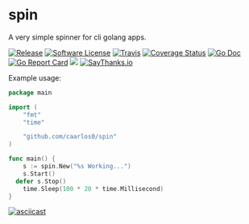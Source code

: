 # spin

A very simple spinner for cli golang apps.

[![Release](https://img.shields.io/github/release/caarlos0/spin.svg?style=flat-square)](https://github.com/caarlos0/spin/releases/latest)
[![Software License](https://img.shields.io/badge/license-MIT-brightgreen.svg?style=flat-square)](LICENSE.md)
[![Travis](https://img.shields.io/travis/caarlos0/spin.svg?style=flat-square)](https://travis-ci.org/caarlos0/spin)
[![Coverage Status](https://img.shields.io/codecov/c/github/caarlos0/spin/master.svg?style=flat-square)](https://codecov.io/gh/caarlos0/spin)
[![Go Doc](https://img.shields.io/badge/godoc-reference-blue.svg?style=flat-square)](http://godoc.org/github.com/caarlos0/spin)
[![Go Report Card](https://goreportcard.com/badge/github.com/caarlos0/spin?style=flat-square)](https://goreportcard.com/report/github.com/caarlos0/spin)
[![](https://godoc.org/github.com/caarlos0/spin?status.svg&style=flat-square)](http://godoc.org/github.com/caarlos0/spin)
[![SayThanks.io](https://img.shields.io/badge/SayThanks.io-%E2%98%BC-1EAEDB.svg?style=flat-square)](https://saythanks.io/to/caarlos0)

Example usage:

```go
package main

import (
	"fmt"
	"time"

	"github.com/caarlos0/spin"
)

func main() {
	s := spin.New("%s Working...")
	s.Start()
  defer s.Stop()
	time.Sleep(100 * 20 * time.Millisecond)
}
```

[![asciicast](https://asciinema.org/a/97581.png)](https://asciinema.org/a/97581)
